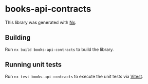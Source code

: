 # books-api-contracts

This library was generated with [Nx](https://nx.dev).

## Building

Run `nx build books-api-contracts` to build the library.

## Running unit tests

Run `nx test books-api-contracts` to execute the unit tests via [Vitest](https://vitest.dev/).

